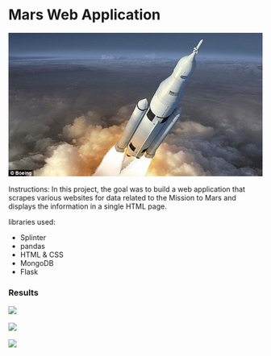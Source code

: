 <h1>Mars Web Application</h1>

![](mission.jpg)

Instructions: In this project, the goal was to build a web application that scrapes various websites for data related to the Mission to Mars and displays the information in a single HTML page.

libraries used:
<ul>
<li>Splinter</li>
<li>pandas</li> 
<li>HTML & CSS</li>
<li>MongoDB</li>
<li>Flask</li>
</ul>

<h3>Results</h3>


![](image_one.png)

![](image_two.png)

![](image_three.png)


